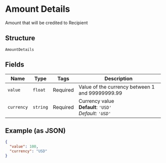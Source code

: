 
# Amount Details

Amount that will be credited to Recipient

## Structure

`AmountDetails`

## Fields

| Name | Type | Tags | Description |
|  --- | --- | --- | --- |
| `value` | `float` | Required | Value of the currency between 1 and 99999999.99 |
| `currency` | `string` | Required | Currency value<br>**Default**: `'USD'`<br>*Default: `'USD'`* |

## Example (as JSON)

```json
{
  "value": 100,
  "currency": "USD"
}
```

